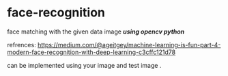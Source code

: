 # face-recognition
face matching with the given data image
***using opencv python***


refrences:
https://medium.com/@ageitgey/machine-learning-is-fun-part-4-modern-face-recognition-with-deep-learning-c3cffc121d78


can be implemented using your image and test image .
